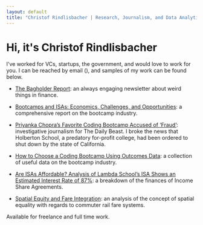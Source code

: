 ```yaml
---
layout: default
title: "Christof Rindlisbacher | Research, Journalism, and Data Analytics"
---
```


# Hi, it's Christof Rindlisbacher

I've worked for VCs, startups, the government, and would love to work for you. I can be reached by email (<a href="javascript:location='mailto:\u0063\u0072\u0069\u006e\u0064\u006c\u0069\u0073\u0062\u0061\u0063\u0068\u0065\u0072\u0040\u0062\u0072\u0061\u006e\u0064\u0065\u0069\u0073\u002e\u0065\u0064\u0075';void 0"><script type="text/javascript">document.write('\u0063\u0072\u0069\u006e\u0064\u006c\u0069\u0073\u0062\u0061\u0063\u0068\u0065\u0072\u0040\u0062\u0072\u0061\u006e\u0064\u0065\u0069\u0073\u002e\u0065\u0064\u0075')</script></a>), and samples of my work can be found below.

+ [The Bagholder Report](https://bagholderreport.substack.com/): an always engaging newsletter about weird things in finance.

+ [Bootcamps and ISAs: Economics, Challenges, and Opportunities](https://www.classcentral.com/report/bootcamps-and-isas/): a comprehensive report on the bootcamp industry.

+ [Priyanka Chopra’s Favorite Coding Bootcamp Accused of ‘Fraud’](https://www.thedailybeast.com/priyanka-chopras-favorite-coding-bootcamp-holberton-accused-of-fraud): investigative journalism for The Daily Beast. I broke the news that Holberton School, a predatory for-profit college, had been ordered to shut down by the state of California. 

+ [How to Choose a Coding Bootcamp Using Outcomes Data](https://www.classcentral.com/report/coding-bootcamps-outcomes-data/): a collection of useful data on the bootcamp industry.

+ [Are ISAs Affordable? Analysis of Lambda School’s ISA Shows an Estimated Interest Rate of 87%](https://www.classcentral.com/report/are-isas-affordable/): a breakdown of the finances of Income Share Agreements.

+ [Spatial Equity and Fare Integration](https://crindlisbacher.github.io/2019/08/11/spatial-fare-equity.html): an analysis of the concept of spatial equality with regards to commuter rail fare systems.

Available for freelance and full time work. 
